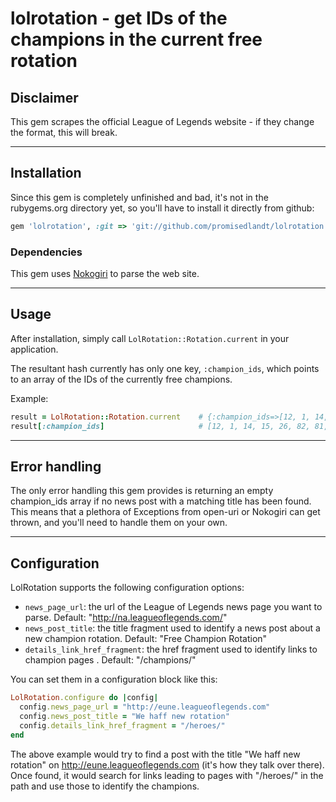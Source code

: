 # lolrotation - get IDs of the champions in the current free rotation


## Disclaimer

This gem scrapes the official League of Legends website - if they change the format, this will break.

---

## Installation

Since this gem is completely unfinished and bad, it's not in the rubygems.org directory yet, so you'll have to install it directly from github:

```ruby
gem 'lolrotation', :git => 'git://github.com/promisedlandt/lolrotation.git'
```

### Dependencies

This gem uses [Nokogiri](http://nokogiri.org/) to parse the web site.

---

## Usage

After installation, simply call `LolRotation::Rotation.current` in your application.

The resultant hash currently has only one key, `:champion_ids`, which points to an array of the IDs of the currently free champions.

Example:

```ruby
result = LolRotation::Rotation.current    # {:champion_ids=>[12, 1, 14, 15, 26, 82, 81, 57, 101, 114]}
result[:champion_ids]                     # [12, 1, 14, 15, 26, 82, 81, 57, 101, 114]
```

---

## Error handling

The only error handling this gem provides is returning an empty champion_ids array if no news post with a matching title has been found. This means that a plethora of Exceptions from open-uri or Nokogiri can get thrown, and you'll need to handle them on your own.

---

## Configuration

LolRotation supports the following configuration options:

 * `news_page_url`: the url of the League of Legends news page you want to parse. Default: "http://na.leagueoflegends.com/"
 * `news_post_title`: the title fragment used to identify a news post about a new champion rotation. Default: "Free Champion Rotation"
 * `details_link_href_fragment`: the href fragment used to identify links to champion pages . Default: "/champions/"

You can set them in a configuration block like this:

```ruby
LolRotation.configure do |config|
  config.news_page_url = "http://eune.leagueoflegends.com"
  config.news_post_title = "We haff new rotation"
  config.details_link_href_fragment = "/heroes/"
end
```

The above example would try to find a post with the title "We haff new rotation" on http://eune.leagueoflegends.com (it's how they talk over there). Once found, it would search for links leading to pages with "/heroes/" in the path and use those to identify the champions.

